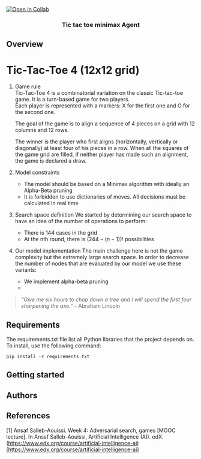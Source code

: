 [![Open In Collab](https://colab.research.google.com/assets/colab-badge.svg)](https://colab.research.google.com/drive/1ZUXPiV1-kVUIWXV1NPzytN4CJtumsSHE?usp=sharing)

<p align="center">
    <h3 align="center">Tic tac toe minimax Agent</h3>
</p>

## Overview
# Tic-Tac-Toe 4 (12x12 grid)
1. Game rule  
    Tic-Tac-Toe 4 is a combinatorial variation on the classic Tic-tac-toe game. It is a turn-based game for two players.   
    Each player is represented with a markers: X for the first one and O for the second one.  
      
    The goal of the game is to align a sequence of 4 pieces on a grid with 12 columns and 12 rows.  
      
    The winner is the player who first aligns (horizontally, vertically or diagonally) at least four of his pieces in a row. When all the squares of the game grid are filled, if neither player has made such an alignment, the game is declared a draw.   
       
2. Model constraints
    - The model should be based on a Minimax algorithm with ideally an Alpha-Beta pruning
    - It is forbidden to use dictionaries of moves. All decisions must be calculated in real time

3. Search space definition 
    We started by determining our search space to have an idea of the number of operations to perform:
    - There is 144 cases in the grid  
    - At the nth round, there is $(244-(n-1))!$ possibilities
4. Our model implementation
    The main challenge here is not the game complexity but the extremely large search space. In order to decrease the number of nodes that are evaluated by our model we use these variants:
    - We implement alpha-beta pruning
    - 
> *“Give me six hours to chop down a tree and I will spend the first four sharpening the axe.”* - Abraham Lincoln

## Requirements
The requirements.txt file list all Python libraries that the project depends on.  
To install, use the following command:

```
pip install -r requirements.txt
```

## Getting started


## Authors

## References
[1] Ansaf Salleb-Aouissi. Week 4: Adversarial search, games [MOOC lecture]. In Ansaf Salleb-Aouissi, Artificial Intelligence (AI). edX. (https://www.edx.org/course/artificial-intelligence-ai)[https://www.edx.org/course/artificial-intelligence-ai]